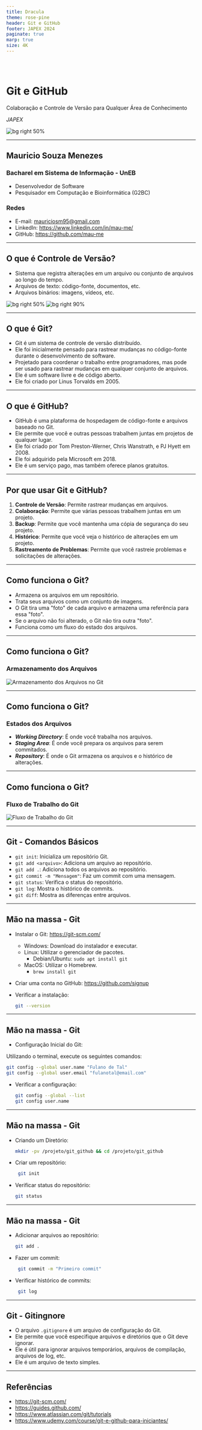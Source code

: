 ```yaml
---
title: Dracula
theme: rose-pine
header: Git e GitHub
footer: JAPEX 2024
paginate: true
marp: true
size: 4K
---
```


# Git e GitHub

Colaboração e Controle de Versão para Qualquer Área de Conhecimento

*JAPEX*

<style scoped>
h1 {
    padding-top: 1.5em;
}
</style>

![bg right 50%](./img/git_github.png)

---

## Mauricio Souza Menezes

### Bacharel em Sistema de Informação - UnEB

- Desenvolvedor de Software
- Pesquisador em Computação e Bioinformática (G2BC)

### Redes

- E-mail: <mauriciosm95@gmail.com>
- LinkedIn: <https://www.linkedin.com/in/mau-me/>
- GitHub: <https://github.com/mau-me>

---

## O que é Controle de Versão?

- Sistema que registra alterações em um arquivo ou conjunto de arquivos ao longo do tempo.
- Arquivos de texto: código-fonte, documentos, etc.
- Arquivos binários: imagens, vídeos, etc.

![bg right 50%](./img/git/sistemas_versao.png)
![bg right 90%](./img/git/sistemas_versao_git.png)

---

## O que é Git?

- Git é um sistema de controle de versão distribuído.
- Ele foi inicialmente pensado para rastrear mudanças no código-fonte durante o desenvolvimento de software.
- Projetado para coordenar o trabalho entre programadores, mas pode ser usado para rastrear mudanças em qualquer conjunto de arquivos.
- Ele é um software livre e de código aberto.
- Ele foi criado por Linus Torvalds em 2005.

---

## O que é GitHub?

- GitHub é uma plataforma de hospedagem de código-fonte e arquivos baseado no Git.
- Ele permite que você e outras pessoas trabalhem juntas em projetos de qualquer lugar.
- Ele foi criado por Tom Preston-Werner, Chris Wanstrath, e PJ Hyett em 2008.
- Ele foi adquirido pela Microsoft em 2018.
- Ele é um serviço pago, mas também oferece planos gratuitos.

---

## Por que usar Git e GitHub?

1. **Controle de Versão**: Permite rastrear mudanças em arquivos.
2. **Colaboração**: Permite que várias pessoas trabalhem juntas em um projeto.
3. **Backup**: Permite que você mantenha uma cópia de segurança do seu projeto.
4. **Histórico**: Permite que você veja o histórico de alterações em um projeto.
5. **Rastreamento de Problemas**: Permite que você rastreie problemas e solicitações de alterações.

---

## Como funciona o Git?

- Armazena os arquivos em um repositório.
- Trata seus arquivos como um conjunto de imagens.
- O Git tira uma "foto" de cada arquivo e armazena uma referência para essa "foto".
- Se o arquivo não foi alterado, o Git não tira outra "foto".
- Funciona como um fluxo do estado dos arquivos.

---

## Como funciona o Git?

### Armazenamento dos Arquivos

![Armazenamento dos Arquivos no Git](./img/git/funcionamento_git_snapshots.png)

---

## Como funciona o Git?

### Estados dos Arquivos

- ***Working Directory***: É onde você trabalha nos arquivos.
- ***Staging Area***: É onde você prepara os arquivos para serem commitados.
- ***Repository***: É onde o Git armazena os arquivos e o histórico de alterações.

---

## Como funciona o Git?

### Fluxo de Trabalho do Git

![Fluxo de Trabalho do Git](./img/git/estados_git.png)

---

## Git - Comandos Básicos

- `git init`: Inicializa um repositório Git.
- `git add <arquivo>`: Adiciona um arquivo ao repositório.
- `git add .`: Adiciona todos os arquivos ao repositório.
- `git commit -m "Mensagem"`: Faz um commit com uma mensagem.
- `git status`: Verifica o status do repositório.
- `git log`: Mostra o histórico de commits.
- `git diff`: Mostra as diferenças entre arquivos.

---

## Mão na massa - Git

- Instalar o Git: <https://git-scm.com/>
  - Windows: Download do instalador e executar.
  - Linux: Utilizar o gerenciador de pacotes.
    - Debian/Ubuntu: `sudo apt install git`
  - MacOS: Utilizar o Homebrew.
    - `brew install git`
- Criar uma conta no GitHub: <https://github.com/signup>
- Verificar a instalação:

   ```bash
   git --version
   ```

---

## Mão na massa - Git

- Configuração Inicial do Git:

Utilizando o terminal, execute os seguintes comandos:

   ```bash
   git config --global user.name "Fulano de Tal"
   git config --global user.email "fulanotal@email.com"
   ```

- Verificar a configuração:

   ```bash
   git config --global --list
   git config user.name
   ```

---

## Mão na massa - Git

- Criando um Diretório:

   ```bash
   mkdir -pv /projeto/git_github && cd /projeto/git_github
   ```

- Criar um repositório:

   ```bash
    git init
    ```

- Verificar status do repositório:

   ```bash
   git status
   ```

---

## Mão na massa - Git

- Adicionar arquivos ao repositório:

   ```bash
   git add .
   ```

- Fazer um commit:

   ```bash
    git commit -m "Primeiro commit"
    ```

- Verificar histórico de commits:

   ```bash
    git log
    ```

---

## Git - Gitingnore

- O arquivo `.gitignore` é um arquivo de configuração do Git.
- Ele permite que você especifique arquivos e diretórios que o Git deve ignorar.
- Ele é útil para ignorar arquivos temporários, arquivos de compilação, arquivos de log, etc.
- Ele é um arquivo de texto simples.

---

## Referências

- <https://git-scm.com/>
- <https://guides.github.com/>
- <https://www.atlassian.com/git/tutorials>
- <https://www.udemy.com/course/git-e-github-para-iniciantes/>
